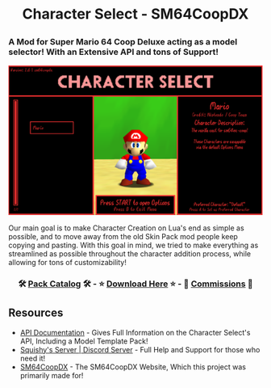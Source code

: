 # <p align=center> Character Select - SM64CoopDX </p>

### A Mod for Super Mario 64 Coop Deluxe acting as a model selector! With an Extensive API and tons of Support!

 <img src="images/menu-preview.png"> <!--width=""-->
 
 Our main goal is to make Character Creation on Lua's end as simple as possible, and to move away from the old Skin Pack mod people keep copying and pasting. With this goal in mind, we tried to make everything as streamlined as possible throughout the character addition process, while allowing for tons of customizability!

### <p align=center> 🛠️ [Pack Catalog](/Pack-Catalog.md) 🛠️ - ⭐ [Download Here](https://github.com/Squishy6094/character-select-coop/releases) ⭐ - 💸 [Commissions](/Commissions.md) 💸 </p>

## Resources
- [API Documentation](/API-Docs.md) - Gives Full Information on the Character Select's API, Including a Model Template Pack!
- [Squishy's Server | Discord Server](https://discord.gg/2bg2FnFp6f) - Full Help and Support for those who need it!
- [SM64CoopDX](https://sm64coopdx.com) - The SM64CoopDX Website, Which this project was primarily made for!


